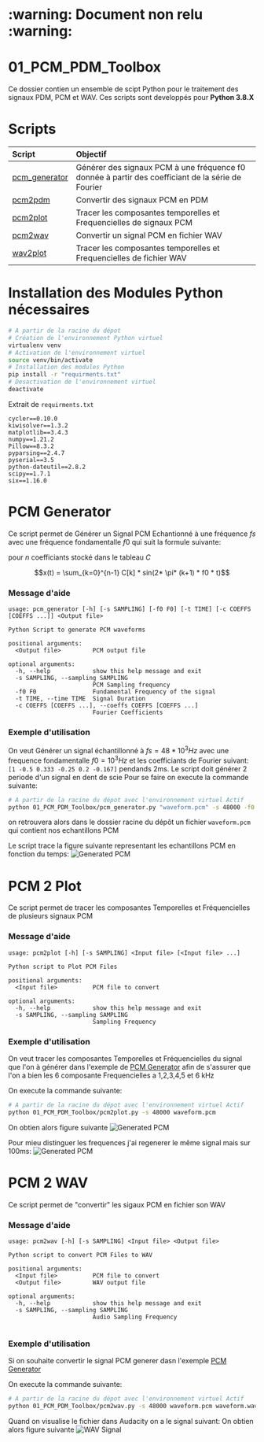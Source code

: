 <h1>:warning: Document non relu :warning:</h1>


<h1> 01_PCM_PDM_Toolbox </h1>

Ce dossier contien un ensemble de scipt Python pour le traitement des signaux PDM, PCM et WAV. Ces scripts sont developpés pour **Python 3.8.X**


# Scripts
| Script | Objectif |
|:-------|:---------|
|[pcm_generator](pcm_generator.py)| Générer des signaux PCM à une fréquence f0 donnée à partir des coefficiant de la série de Fourier |
|[pcm2pdm](pcm2pdm.py)| Convertir des signaux PCM en PDM |
|[pcm2plot](pcm2plot.py)| Tracer les composantes temporelles et Frequencielles de signaux PCM|
|[pcm2wav](pcm2wav.py)| Convertir un signal PCM en fichier WAV|
|[wav2plot](wav2plot.py) | Tracer les composantes temporelles et Frequencielles de fichier WAV


# Installation des Modules Python nécessaires
```bash
# A partir de la racine du dépot
# Création de l'environnement Python virtuel
virtualenv venv
# Activation de l'environnement virtuel
source venv/bin/activate
# Installation des modules Python
pip install -r "requirments.txt"
# Desactivation de l'environnement virtuel
deactivate
```

Extrait de `requirments.txt`
```
cycler==0.10.0
kiwisolver==1.3.2
matplotlib==3.4.3
numpy==1.21.2
Pillow==8.3.2
pyparsing==2.4.7
pyserial==3.5
python-dateutil==2.8.2
scipy==1.7.1
six==1.16.0
```


# PCM Generator

Ce script permet de Générer un Signal PCM Echantionné à une fréquence $`fs`$ avec une fréquence fondamentalle $`f0`$ qui suit la formule suivante:

pour $`n`$ coefficiants stocké dans le tableau $`C`$

```math
x(t) =  \sum_{k=0}^{n-1} C[k] * sin(2* \pi* (k+1) * f0 * t)
```

### Message d'aide
```
usage: pcm_generator [-h] [-s SAMPLING] [-f0 F0] [-t TIME] [-c COEFFS [COEFFS ...]] <Output file>

Python Script to generate PCM waveforms

positional arguments:
  <Output file>         PCM output file

optional arguments:
  -h, --help            show this help message and exit
  -s SAMPLING, --sampling SAMPLING
                        PCM Sampling frequency
  -f0 F0                Fundamental Frequency of the signal
  -t TIME, --time TIME  Signal Duration
  -c COEFFS [COEFFS ...], --coeffs COEFFS [COEFFS ...]
                        Fourier Coefficients
```

### Exemple d'utilisation
On veut Générer un signal échantillonné à $`fs=48*10^3 Hz`$ avec une frequence fondamentalle $`f0=10^3 Hz`$ et les coefficiants de Fourier suivant: `[1 -0.5 0.333 -0.25 0.2 -0.167]` pendands 2ms.
Le script doit générer 2 periode d'un signal en dent de scie
Pour se faire on execute la commande suivante:
```bash
# A partir de la racine du dépot avec l'environnement virtuel Actif
python 01_PCM_PDM_Toolbox/pcm_generator.py "waveform.pcm" -s 48000 -f0 1000 -t 0.002 -c 1 -0.5 0.333 -0.25 0.2 -0.167
```

on retrouvera alors dans le dossier racine du dépôt un fichier `waveform.pcm` qui contient nos echantillons PCM

Le script trace la figure suivante representant les echantillons PCM en fonction du temps:
![Generated PCM](../00_Documentation/imgs/01_PCM_PDM_Toolbox/generated_pcm_fs48kHz_f01kHz_dent_de_scie_ordre_6.png)

# PCM 2 Plot

Ce script permet de tracer les composantes Temporelles et Fréquencielles de plusieurs signaux PCM

### Message d'aide
```
usage: pcm2plot [-h] [-s SAMPLING] <Input file> [<Input file> ...]

Python script to Plot PCM Files

positional arguments:
  <Input file>          PCM file to convert

optional arguments:
  -h, --help            show this help message and exit
  -s SAMPLING, --sampling SAMPLING
                        Sampling Frequency

```

### Exemple d'utilisation
On veut tracer les composantes Temporelles et Fréquencielles du signal que l'on à générer dans l'exemple de [PCM Generator](#pcm_generator) afin de s'assurer que l'on a bien les 6 composante Frequencielles  a 1,2,3,4,5 et 6 kHz

On execute la commande suivante:
```bash
# A partir de la racine du dépot avec l'environnement virtuel Actif
python 01_PCM_PDM_Toolbox/pcm2plot.py -s 48000 waveform.pcm
```

On obtien alors figure suivante
![Generated PCM](../00_Documentation/imgs/01_PCM_PDM_Toolbox/time_and_frequency_waveform.png)

Pour mieu distinguer les frequences j'ai regenerer le même signal mais sur 100ms:
![Generated PCM](../00_Documentation/imgs/01_PCM_PDM_Toolbox/time_and_frequency_waveform_100ms.png)

# PCM 2 WAV

Ce script permet de "convertir" les sigaux PCM en fichier son WAV

### Message d'aide
```
usage: pcm2wav [-h] [-s SAMPLING] <Input file> <Output file>

Python script to convert PCM Files to WAV

positional arguments:
  <Input file>          PCM file to convert
  <Output file>         WAV output file

optional arguments:
  -h, --help            show this help message and exit
  -s SAMPLING, --sampling SAMPLING
                        Audio Sampling Frequency


```

### Exemple d'utilisation
Si on souhaite convertir le signal PCM generer dasn l'exemple [PCM Generator](#pcm_generator)

On execute la commande suivante:
```bash
# A partir de la racine du dépot avec l'environnement virtuel Actif
python 01_PCM_PDM_Toolbox/pcm2wav.py -s 48000 waveform.pcm waveform.wav
```
Quand on visualise le fichier dans Audacity on a le signal suivant:
On obtien alors figure suivante
![WAV Signal](../00_Documentation/imgs/01_PCM_PDM_Toolbox/Audacity_wav.png)
